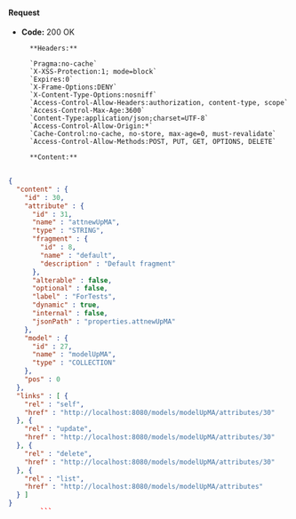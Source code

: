 #### Request

* **Code:** 200 OK

        **Headers:**

        `Pragma:no-cache`
        `X-XSS-Protection:1; mode=block`
        `Expires:0`
        `X-Frame-Options:DENY`
        `X-Content-Type-Options:nosniff`
        `Access-Control-Allow-Headers:authorization, content-type, scope`
        `Access-Control-Max-Age:3600`
        `Content-Type:application/json;charset=UTF-8`
        `Access-Control-Allow-Origin:*`
        `Cache-Control:no-cache, no-store, max-age=0, must-revalidate`
        `Access-Control-Allow-Methods:POST, PUT, GET, OPTIONS, DELETE`

        **Content:**

```json
    
{
  "content" : {
    "id" : 30,
    "attribute" : {
      "id" : 31,
      "name" : "attnewUpMA",
      "type" : "STRING",
      "fragment" : {
        "id" : 8,
        "name" : "default",
        "description" : "Default fragment"
      },
      "alterable" : false,
      "optional" : false,
      "label" : "ForTests",
      "dynamic" : true,
      "internal" : false,
      "jsonPath" : "properties.attnewUpMA"
    },
    "model" : {
      "id" : 27,
      "name" : "modelUpMA",
      "type" : "COLLECTION"
    },
    "pos" : 0
  },
  "links" : [ {
    "rel" : "self",
    "href" : "http://localhost:8080/models/modelUpMA/attributes/30"
  }, {
    "rel" : "update",
    "href" : "http://localhost:8080/models/modelUpMA/attributes/30"
  }, {
    "rel" : "delete",
    "href" : "http://localhost:8080/models/modelUpMA/attributes/30"
  }, {
    "rel" : "list",
    "href" : "http://localhost:8080/models/modelUpMA/attributes"
  } ]
}
        ```
